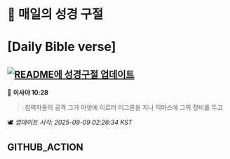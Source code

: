 # 🙏 매일의 성경 구절
# [Daily Bible verse]
## [![README에 성경구절 업데이트](https://github.com/DONGSUKA/first_test/actions/workflows/update-readme-bible.yml/badge.svg)](https://github.com/DONGSUKA/first_test/actions/workflows/update-readme-bible.yml)
<!-- START_BIBLE_VERSE -->
📖 **이사야 10:28**
> 침략자들의 공격 그가 아얏에 이르러 미그론을 지나 믹마스에 그의 장비를 두고

🕊️ _업데이트 시각: 2025-09-09 02:26:34 KST_
  <!-- END_BIBLE_VERSE -->
## GITHUB_ACTION
